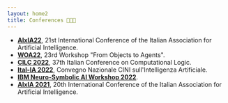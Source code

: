 ```yaml
---
layout: home2
title: Conferences 👩🏻‍💻
---
```

  * [**AIxIA22**](https://aixia2022.uniud.it), 21st International Conference of the Italian Association for Artificial Intelligence.
  * [**WOA22**](https://sites.google.com/view/woa2022), 23rd Workshop "From Objects to Agents".
  * [**CILC 2022**](http://cilc2022.apice.unibo.it/), 37th Italian Conference on Computational Logic.
  * [**Ital-IA 2022**](https://www.ital-ia2022.it/), Convegno Nazionale CINI sull'Intelligenza Artificiale.
  * [**IBM Neuro-Symbolic AI Workshop 2022**](https://researcher.watson.ibm.com/researcher/view_group.php?id=10897).
  * [**AIxIA 2021**](https://aixia2021.disco.unimib.it/), 20th International Conference of the Italian Association for Artificial Intelligence.
  
